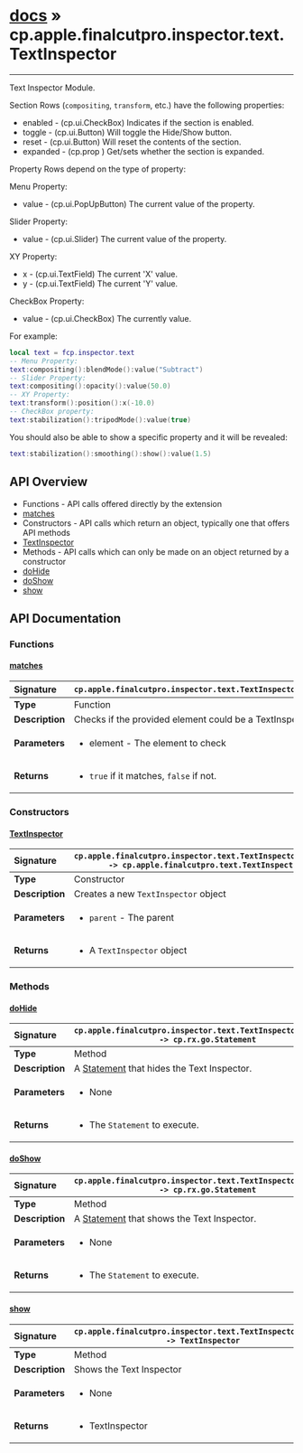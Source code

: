 # [docs](index.md) » cp.apple.finalcutpro.inspector.text.TextInspector
---

Text Inspector Module.

Section Rows (`compositing`, `transform`, etc.) have the following properties:
 * enabled   - (cp.ui.CheckBox) Indicates if the section is enabled.
 * toggle    - (cp.ui.Button) Will toggle the Hide/Show button.
 * reset     - (cp.ui.Button) Will reset the contents of the section.
 * expanded  - (cp.prop <boolean>) Get/sets whether the section is expanded.

Property Rows depend on the type of property:

Menu Property:
 * value     - (cp.ui.PopUpButton) The current value of the property.

Slider Property:
 * value     - (cp.ui.Slider) The current value of the property.

XY Property:
 * x         - (cp.ui.TextField) The current 'X' value.
 * y         - (cp.ui.TextField) The current 'Y' value.

CheckBox Property:
 * value     - (cp.ui.CheckBox) The currently value.

For example:
```lua
local text = fcp.inspector.text
-- Menu Property:
text:compositing():blendMode():value("Subtract")
-- Slider Property:
text:compositing():opacity():value(50.0)
-- XY Property:
text:transform():position():x(-10.0)
-- CheckBox property:
text:stabilization():tripodMode():value(true)
```

You should also be able to show a specific property and it will be revealed:
```lua
text:stabilization():smoothing():show():value(1.5)
```

## API Overview
* Functions - API calls offered directly by the extension
 * [matches](#matches)
* Constructors - API calls which return an object, typically one that offers API methods
 * [TextInspector](#textinspector)
* Methods - API calls which can only be made on an object returned by a constructor
 * [doHide](#dohide)
 * [doShow](#doshow)
 * [show](#show)

## API Documentation

### Functions

#### [matches](#matches)
| <span style="float: left;">**Signature**</span> | <span style="float: left;">`cp.apple.finalcutpro.inspector.text.TextInspector.matches(element)` </span>                                                          |
| -----------------------------------------------------|---------------------------------------------------------------------------------------------------------|
| **Type**                                             | Function |
| **Description**                                      | Checks if the provided element could be a TextInspector. |
| **Parameters**                                       | <ul><li>element   - The element to check</li></ul> |
| **Returns**                                          | <ul><li><code>true</code> if it matches, <code>false</code> if not.</li></ul> |

### Constructors

#### [TextInspector](#textinspector)
| <span style="float: left;">**Signature**</span> | <span style="float: left;">`cp.apple.finalcutpro.inspector.text.TextInspector(parent) -> cp.apple.finalcutpro.text.TextInspector` </span>                                                          |
| -----------------------------------------------------|---------------------------------------------------------------------------------------------------------|
| **Type**                                             | Constructor |
| **Description**                                      | Creates a new `TextInspector` object |
| **Parameters**                                       | <ul><li><code>parent</code>     - The parent</li></ul> |
| **Returns**                                          | <ul><li>A <code>TextInspector</code> object</li></ul> |

### Methods

#### [doHide](#dohide)
| <span style="float: left;">**Signature**</span> | <span style="float: left;">`cp.apple.finalcutpro.inspector.text.TextInspector:doHide() -> cp.rx.go.Statement` </span>                                                          |
| -----------------------------------------------------|---------------------------------------------------------------------------------------------------------|
| **Type**                                             | Method |
| **Description**                                      | A [Statement](cp.rx.go.Statement.md) that hides the Text Inspector. |
| **Parameters**                                       | <ul><li>None</li></ul> |
| **Returns**                                          | <ul><li>The <code>Statement</code> to execute.</li></ul> |

#### [doShow](#doshow)
| <span style="float: left;">**Signature**</span> | <span style="float: left;">`cp.apple.finalcutpro.inspector.text.TextInspector:doShow() -> cp.rx.go.Statement` </span>                                                          |
| -----------------------------------------------------|---------------------------------------------------------------------------------------------------------|
| **Type**                                             | Method |
| **Description**                                      | A [Statement](cp.rx.go.Statement.md) that shows the Text Inspector. |
| **Parameters**                                       | <ul><li>None</li></ul> |
| **Returns**                                          | <ul><li>The <code>Statement</code> to execute.</li></ul> |

#### [show](#show)
| <span style="float: left;">**Signature**</span> | <span style="float: left;">`cp.apple.finalcutpro.inspector.text.TextInspector:show() -> TextInspector` </span>                                                          |
| -----------------------------------------------------|---------------------------------------------------------------------------------------------------------|
| **Type**                                             | Method |
| **Description**                                      | Shows the Text Inspector |
| **Parameters**                                       | <ul><li>None</li></ul> |
| **Returns**                                          | <ul><li>TextInspector</li></ul> |

